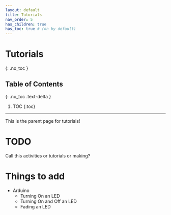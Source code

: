 ```yaml
---
layout: default
title: Tutorials
nav_order: 5
has_children: true
has_toc: true # (on by default)
---
```

# Tutorials
{: .no_toc }

## Table of Contents
{: .no_toc .text-delta }

1. TOC
{:toc}
---
This is the parent page for tutorials!

# TODO
Call this activities or tutorials or making?

# Things to add
- Arduino
  - Turning On an LED
  - Turning On and Off an LED
  - Fading an LED